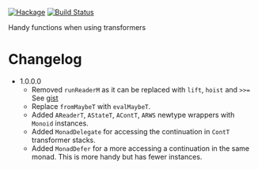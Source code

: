 [![Hackage](https://img.shields.io/hackage/v/alternators.svg)](https://hackage.haskell.org/package/alternators)
[![Build Status](https://secure.travis-ci.org/louispan/alternators.png?branch=master)](http://travis-ci.org/louispan/alternators)

Handy functions when using transformers

# Changelog

* 1.0.0.0
  - Removed `runReaderM` as it can be replaced with `lift`, `hoist` and `>>=`
    See [gist](https://gist.github.com/louispan/1c7792d45ebe5559ffc45aa9db461c35)
  - Replace `fromMaybeT` with `evalMaybeT`.
  - Added `AReaderT`, `AStateT`, `AContT`, `ARWS` newtype wrappers with `Monoid` instances.
  - Added `MonadDelegate` for accessing the continuation in `ContT` transformer stacks.
  - Added `MonadDefer` for a more accessing a continuation in the same monad. This is more handy but has fewer instances.
